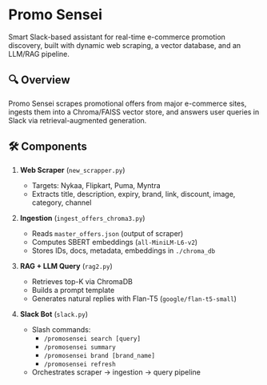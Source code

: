 # Promo Sensei

Smart Slack-based assistant for real-time e-commerce promotion discovery, built with dynamic web scraping, a vector database, and an LLM/RAG pipeline.

## 🔍 Overview

Promo Sensei scrapes promotional offers from major e-commerce sites, ingests them into a Chroma/FAISS vector store, and answers user queries in Slack via retrieval-augmented generation.

## 🛠️ Components

1. **Web Scraper** (`new_scrapper.py`)  
   - Targets: Nykaa, Flipkart, Puma, Myntra  
   - Extracts title, description, expiry, brand, link, discount, image, category, channel

2. **Ingestion** (`ingest_offers_chroma3.py`)  
   - Reads `master_offers.json` (output of scraper)  
   - Computes SBERT embeddings (`all-MiniLM-L6-v2`)  
   - Stores IDs, docs, metadata, embeddings in `./chroma_db`

3. **RAG + LLM Query** (`rag2.py`)  
   - Retrieves top-K via ChromaDB  
   - Builds a prompt template  
   - Generates natural replies with Flan-T5 (`google/flan-t5-small`)

4. **Slack Bot** (`slack.py`)  
   - Slash commands:  
     - `/promosensei search [query]`  
     - `/promosensei summary`  
     - `/promosensei brand [brand_name]`  
     - `/promosensei refresh`  
   - Orchestrates scraper → ingestion → query pipeline


